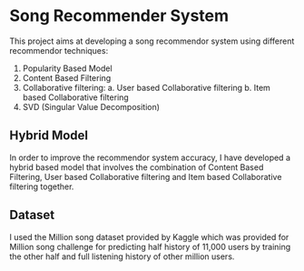# Song Recommender System

This project aims at developing a song recommendor system using different recommendor techniques:
1. Popularity Based Model
2. Content Based Filtering
3. Collaborative filtering:
  a. User based Collaborative filtering
  b. Item based Collaborative filtering
4. SVD (Singular Value Decomposition)

## Hybrid Model
In order to improve the recommendor system accuracy, I have developed a hybrid based model that involves the combination of Content Based Filtering, User based Collaborative filtering and Item based Collaborative filtering together.

## Dataset
I used the Million song dataset provided by Kaggle which was provided for Million song challenge for predicting half history of 11,000 users by training the other half and full listening history of other million users.

